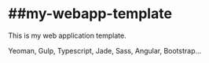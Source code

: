 ##my-webapp-template
=================
This is my web application template.

Yeoman, Gulp, Typescript, Jade, Sass, Angular, Bootstrap...

